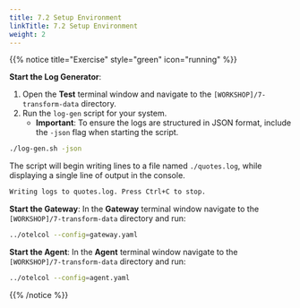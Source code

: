 ```yaml
---
title: 7.2 Setup Environment
linkTitle: 7.2 Setup Environment
weight: 2
---
```


{{% notice title="Exercise" style="green" icon="running" %}}

**Start the Log Generator**:  

1. Open the **Test** terminal window and navigate to the `[WORKSHOP]/7-transform-data` directory.  
2. Run the `log-gen` script for your system.  
   - **Important**: To ensure the logs are structured in JSON format, include the `-json` flag when starting the script.  

```sh { title="Log Generator" }
./log-gen.sh -json
```

The script will begin writing lines to a file named `./quotes.log`, while displaying a single line of output in the console.

```txt { title="Log Generator Output" }
Writing logs to quotes.log. Press Ctrl+C to stop.
```

**Start the Gateway**: In the **Gateway** terminal window navigate to the `[WORKSHOP]/7-transform-data` directory and run:

```sh { title="Gateway" }
../otelcol --config=gateway.yaml
```

**Start the Agent**: In the **Agent** terminal window navigate to the `[WORKSHOP]/7-transform-data` directory and run:

```sh { title="Agent" }
../otelcol --config=agent.yaml
```

{{% /notice %}}

